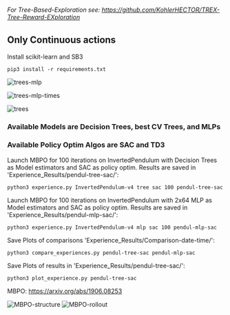 ###### For Tree-Based-Exploration see: https://github.com/KohlerHECTOR/TREX-Tree-Reward-EXploration
## Only Continuous actions


Install scikit-learn and SB3

```pip3 install -r requirements.txt```

![trees-mlp](https://github.com/KohlerHECTOR/MBPO-Scikit-Stable/blob/main/mbpo_schematics_rdme/evals.png?raw=true)

![trees-mlp-times](https://github.com/KohlerHECTOR/MBPO-Scikit-Stable/blob/main/mbpo_schematics_rdme/times.png?raw=true)

![trees](https://github.com/KohlerHECTOR/MBPO-Scikit-Stable/blob/main/mbpo_schematics_rdme/evals-gsteps.png?raw=true)


### Available Models are Decision Trees, best CV Trees, and MLPs
### Available Policy Optim Algos are SAC and TD3

Launch MBPO for 100 iterations on InvertedPendulum with Decision Trees as Model estimators and SAC as policy optim.
Results are saved in 'Experience_Results/pendul-tree-sac/':

```python3 experience.py InvertedPendulum-v4 tree sac 100 pendul-tree-sac```

Launch MBPO for 100 iterations on InvertedPendulum with 2x64 MLP as Model estimators and SAC as policy optim.
Results are saved in 'Experience_Results/pendul-mlp-sac/':

```python3 experience.py InvertedPendulum-v4 mlp sac 100 pendul-mlp-sac```

Save Plots of comparisons 'Experience_Results/Comparison-date-time/':

```python3 compare_experiences.py pendul-tree-sac pendul-mlp-sac```

Save Plots of results in 'Experience_Results/pendul-tree-sac/':

```python3 plot_experience.py pendul-tree-sac```

MBPO: https://arxiv.org/abs/1906.08253

![MBPO-structure](https://github.com/KohlerHECTOR/MBPO-Scikit-Stable/blob/main/mbpo_schematics_rdme/mbpo-structure.png?raw=true)
![MBPO-rollout](https://github.com/KohlerHECTOR/MBPO-Scikit-Stable/blob/main/mbpo_schematics_rdme/mbpo-rollout.png?raw=true)
